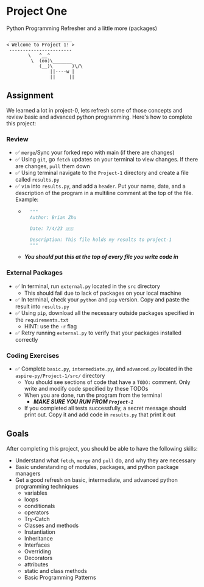 # Project One
Python Programming Refresher and a little more (packages)
```
 _______________________ 
< Welcome to Project 1! >
 ----------------------- 
        \   ^__^
         \  (oo)\_______
            (__)\       )\/\
                ||----w |
                ||     ||
```

## Assignment
We learned a lot in project-0, lets refresh some of those concepts and review basic and advanced python programming. Here's how to complete this project:
### Review
- ✅ `merge`/Sync your forked repo with main (if there are changes)
- ✅ Using `git`, go `fetch` updates on your terminal to view changes. If there are changes, `pull` them down
- ✅ Using terminal navigate to the `Project-1` directory and create a file called `results.py`
- ✅ `vim` into `results.py`, and add a `header`. Put your name, date, and a description of the program in a multiline comment at the top of the file. Example:
    - ```python
        """
        Author: Brian Zhu

        Date: 7/4/23 🇺🇸

        Description: This file holds my results to project-1
        """
        ```
    - ***You should put this at the top of every file you write code in***
### External Packages
- ✅ In terminal, run `external.py` located in the `src` directory
    - This should fail due to lack of packages on your local machine
- ✅ In terminal, check your `python` and `pip` version. Copy and paste the result into `results.py`
- ✅ Using `pip`, download all the necessary outside packages specified in the `requirements.txt`
    - HINT: use the `-r` flag
- ✅ Retry running `external.py` to verify that your packages installed correctly
### Coding Exercises
- ✅ Complete `basic.py`, `intermediate.py`, and `advanced.py` located in the `aspire-py/Project-1/src/` directory
    - You should see sections of code that have a `TODO:` comment. Only write and modify code specified by these TODOs
    - When you are done, run the program from the terminal
        - ***MAKE SURE YOU RUN FROM `Project-1`***
    - If you completed all tests successfully, a secret message should print out. Copy it and add code in `results.py` that print it out

## Goals
After completing this project, you should be able to have the following skills:
- Understand what `fetch`, `merge` and `pull` do, and why they are necessary
- Basic understanding of modules, packages, and python package managers
- Get a good refresh on basic, intermediate, and advanced python programming techniques
    - variables
    - loops
    - conditionals
    - operators
    - Try-Catch
    - Classes and methods
    - Instantiation
    - Inheritance
    - Interfaces
    - Overriding
    - Decorators
    - attributes
    - static and class methods
    - Basic Programming Patterns
